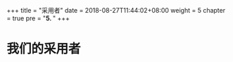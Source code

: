 +++
title = "采用者"
date = 2018-08-27T11:44:02+08:00
weight = 5
chapter = true
pre = "<b>5. </b>"
+++

# 我们的采用者